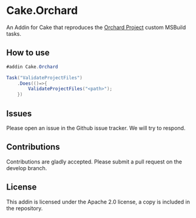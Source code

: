 # Cake.Orchard

An Addin for Cake that reproduces the [Orchard Project](http://docs.orchardproject.net) custom MSBuild tasks.

## How to use

```csharp
#addin Cake.Orchard

Task("ValidateProjectFiles")
    .Does(()=>{
        ValidateProjectFiles("<path>");
    })
```

## Issues

Please open an issue in the Github issue tracker. We will try to respond.

## Contributions

Contributions are gladly accepted.  Please submit a pull request on the develop branch.

## License

This addin is licensed under the Apache 2.0 license, a copy is included in the repository.
